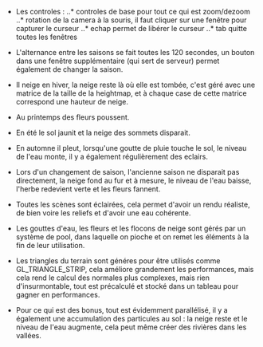 * Les controles :
..* controles de base pour tout ce qui est zoom/dezoom
..* rotation de la camera à la souris, il faut cliquer sur une fenêtre pour capturer le curseur
..* echap permet de libérer le curseur
..* tab quitte toutes les fenêtres

* L'alternance entre les saisons se fait toutes les 120 secondes, un bouton dans une fenêtre supplémentaire (qui sert de serveur) permet également de changer la saison.

* Il neige en hiver, la neige reste là où elle est tombée, c'est géré avec une matrice de la taille de la heightmap, et à chaque case de cette matrice correspond une hauteur de neige.

* Au printemps des fleurs poussent.

* En été le sol jaunit et la neige des sommets disparait.

* En automne il pleut, lorsqu'une goutte de pluie touche le sol, le niveau de l'eau monte, il y a également régulièrement des eclairs.

* Lors d'un changement de saison, l'ancienne saison ne disparait pas directement, la neige fond au fur et à mesure, le niveau de l'eau baisse, l'herbe redevient verte et les fleurs fannent.

* Toutes les scènes sont éclairées, cela permet d'avoir un rendu réaliste, de bien voire les reliefs et d'avoir une eau cohérente.

* Les gouttes d'eau, les fleurs et les flocons de neige sont gérés par un système de pool, dans laquelle on pioche et on remet les éléments à la fin de leur utilisation.

* Les triangles du terrain sont généres pour être utilisés comme GL_TRIANGLE_STRIP, cela améliore grandement les performances, mais cela rend le calcul des normales plus complexes, mais rien d'insurmontable, tout est précalculé et stocké dans un tableau pour gagner en performances.

* Pour ce qui est des bonus, tout est évidemment parallélisé, il y a également une accumulation des particules au sol : la neige reste et le niveau de l'eau augmente, cela peut même créer des rivières dans les vallées.
